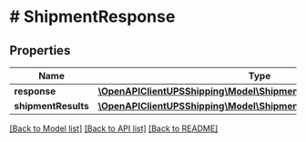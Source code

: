 # # ShipmentResponse

## Properties

Name | Type | Description | Notes
------------ | ------------- | ------------- | -------------
**response** | [**\OpenAPIClientUPSShipping\Model\ShipmentResponseResponse**](ShipmentResponseResponse.md) |  |
**shipmentResults** | [**\OpenAPIClientUPSShipping\Model\ShipmentResponseShipmentResults**](ShipmentResponseShipmentResults.md) |  |

[[Back to Model list]](../../README.md#models) [[Back to API list]](../../README.md#endpoints) [[Back to README]](../../README.md)
